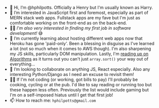- 👋 Hi, I’m @hphilpotts. Officially a Henry but I'm usually known as Harry.   
- 👀 I’m interested in JavaScript first and foremost, especially as part of MERN stack web apps. Fullstack apps are my fave but I'm just as comfortable working on the front-end as on the back-end.     
- 🕵️‍♂️ _I'm also very interested in finding my first job in software development!_ 😅       
- 🌱 I’m currently learning about hosting different web apps now that Heroku has gone 'paid-only'. Been a blessing in disguise as I've learned a lot (not so much when it comes to AWS though). I'm also sharpening my JS skills, particularly DOM manipulation. Lastly, I'm [reading up on Algorithms](https://www.manning.com/books/grokking-algorithms) as it turns out you can't just `array.sort()` your way out of everything...               
- 💞️ I’m looking to collaborate on anything JS, React especially. Also any interesting Python/Django as I need an excuse to revisit them!    
- 👨‍💻 If I'm not coding (or working, got bills to pay) I'll probably be cooking, cycling or at the pub. I'd like to say reading or running too but these happen less often. Previously the list would include gaming but I'm on a self-imposed hiatus until I get that first job!   
- 📫 How to reach me: `hphilpotts@gmail.com`    

<!---
hphilpotts/hphilpotts is a ✨ special ✨ repository because its `README.md` (this file) appears on your GitHub profile.
You can click the Preview link to take a look at your changes.
--->
